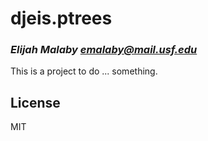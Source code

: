 # djeis.ptrees
### _Elijah Malaby <emalaby@mail.usf.edu>_

This is a project to do ... something.

## License

MIT

